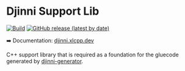 # Djinni Support Lib

[![Build](https://github.com/cross-language-cpp/djinni-support-lib/actions/workflows/build.yml/badge.svg)](https://github.com/cross-language-cpp/djinni-support-lib/actions/workflows/build.yml)
[![GitHub release (latest by date)](https://img.shields.io/github/v/release/cross-language-cpp/djinni-support-lib)](https://github.com/cross-language-cpp/djinni-support-lib/releases/latest)

:arrow_right: Documentation: [djinni.xlcpp.dev](https://djinni.xlcpp.dev/djinni-support-lib/install/)

C++ support library that is required as a foundation for the gluecode generated by [djinni-generator](https://github.com/cross-language-cpp/djinni-generator).
